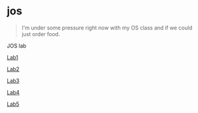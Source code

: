 jos
===

>I'm under some pressure right now with my OS class and if we could just order food.

JOS lab

[Lab1](https://github.com/Clann24/jos/tree/master/lab1)

[Lab2](https://github.com/Clann24/jos/tree/master/lab2)

[Lab3](https://github.com/Clann24/jos/tree/master/lab3)

[Lab4](https://github.com/Clann24/jos/tree/master/lab4)

[Lab5](https://github.com/Clann24/jos/tree/master/lab5)




